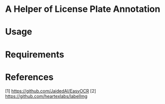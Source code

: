 # A Helper of License Plate Annotation





# Usage



# Requirements




# References
[1] https://github.com/JaidedAI/EasyOCR
[2] https://github.com/heartexlabs/labelImg
